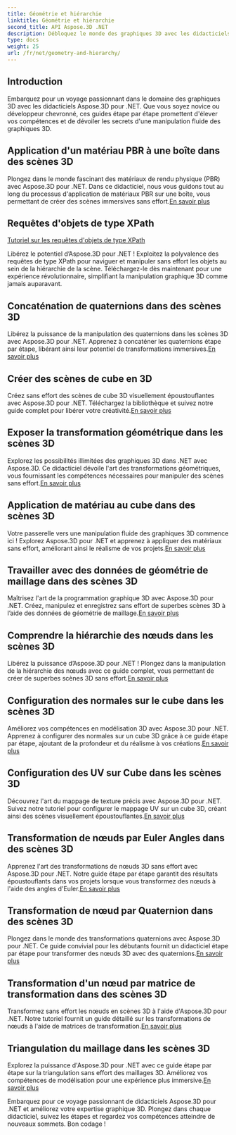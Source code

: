 ```yaml
---
title: Géométrie et hiérarchie
linktitle: Géométrie et hiérarchie
second_title: API Aspose.3D .NET
description: Débloquez le monde des graphiques 3D avec les didacticiels Aspose.3D pour .NET. De l'application de matériaux PBR aux transformations géométriques, maîtrisez chaque aspect sans effort.
type: docs
weight: 25
url: /fr/net/geometry-and-hierarchy/
---
```

## Introduction

Embarquez pour un voyage passionnant dans le domaine des graphiques 3D avec les didacticiels Aspose.3D pour .NET. Que vous soyez novice ou développeur chevronné, ces guides étape par étape promettent d'élever vos compétences et de dévoiler les secrets d'une manipulation fluide des graphiques 3D.

## Application d'un matériau PBR à une boîte dans des scènes 3D

 Plongez dans le monde fascinant des matériaux de rendu physique (PBR) avec Aspose.3D pour .NET. Dans ce didacticiel, nous vous guidons tout au long du processus d'application de matériaux PBR sur une boîte, vous permettant de créer des scènes immersives sans effort.[En savoir plus](./apply-pbr-material-to-box/)


## Requêtes d'objets de type XPath

[Tutoriel sur les requêtes d'objets de type XPath](./xpath-like-object-queries/)

Libérez le potentiel d’Aspose.3D pour .NET ! Exploitez la polyvalence des requêtes de type XPath pour naviguer et manipuler sans effort les objets au sein de la hiérarchie de la scène. Téléchargez-le dès maintenant pour une expérience révolutionnaire, simplifiant la manipulation graphique 3D comme jamais auparavant.


## Concaténation de quaternions dans des scènes 3D

 Libérez la puissance de la manipulation des quaternions dans les scènes 3D avec Aspose.3D pour .NET. Apprenez à concaténer les quaternions étape par étape, libérant ainsi leur potentiel de transformations immersives.[En savoir plus](./concatenate-quaternions/)

## Créer des scènes de cube en 3D

Créez sans effort des scènes de cube 3D visuellement époustouflantes avec Aspose.3D pour .NET. Téléchargez la bibliothèque et suivez notre guide complet pour libérer votre créativité.[En savoir plus](./create-cube-scenes/)

## Exposer la transformation géométrique dans les scènes 3D

 Explorez les possibilités illimitées des graphiques 3D dans .NET avec Aspose.3D. Ce didacticiel dévoile l'art des transformations géométriques, vous fournissant les compétences nécessaires pour manipuler des scènes sans effort.[En savoir plus](./expose-geometric-transformation)

## Application de matériau au cube dans des scènes 3D

 Votre passerelle vers une manipulation fluide des graphiques 3D commence ici ! Explorez Aspose.3D pour .NET et apprenez à appliquer des matériaux sans effort, améliorant ainsi le réalisme de vos projets.[En savoir plus](./material-to-cube/)

## Travailler avec des données de géométrie de maillage dans des scènes 3D

 Maîtrisez l'art de la programmation graphique 3D avec Aspose.3D pour .NET. Créez, manipulez et enregistrez sans effort de superbes scènes 3D à l’aide des données de géométrie de maillage.[En savoir plus](./mesh-geometry-data/)

## Comprendre la hiérarchie des nœuds dans les scènes 3D

Libérez la puissance d’Aspose.3D pour .NET ! Plongez dans la manipulation de la hiérarchie des nœuds avec ce guide complet, vous permettant de créer de superbes scènes 3D sans effort.[En savoir plus](./node-hierarchy/)

## Configuration des normales sur le cube dans les scènes 3D

 Améliorez vos compétences en modélisation 3D avec Aspose.3D pour .NET. Apprenez à configurer des normales sur un cube 3D grâce à ce guide étape par étape, ajoutant de la profondeur et du réalisme à vos créations.[En savoir plus](./setup-normals-cube/)

## Configuration des UV sur Cube dans les scènes 3D

 Découvrez l'art du mappage de texture précis avec Aspose.3D pour .NET. Suivez notre tutoriel pour configurer le mappage UV sur un cube 3D, créant ainsi des scènes visuellement époustouflantes.[En savoir plus](./setup-uv-cube/)

## Transformation de nœuds par Euler Angles dans des scènes 3D

 Apprenez l'art des transformations de nœuds 3D sans effort avec Aspose.3D pour .NET. Notre guide étape par étape garantit des résultats époustouflants dans vos projets lorsque vous transformez des nœuds à l'aide des angles d'Euler.[En savoir plus](./transformation-node-euler-angles/)

## Transformation de nœud par Quaternion dans des scènes 3D

Plongez dans le monde des transformations quaternions avec Aspose.3D pour .NET. Ce guide convivial pour les débutants fournit un didacticiel étape par étape pour transformer des nœuds 3D avec des quaternions.[En savoir plus](./transformation-node-quaternion/)

## Transformation d'un nœud par matrice de transformation dans des scènes 3D

 Transformez sans effort les nœuds en scènes 3D à l'aide d'Aspose.3D pour .NET. Notre tutoriel fournit un guide détaillé sur les transformations de nœuds à l'aide de matrices de transformation.[En savoir plus](./transformation-node-matrix/)

## Triangulation du maillage dans les scènes 3D

 Explorez la puissance d'Aspose.3D pour .NET avec ce guide étape par étape sur la triangulation sans effort des maillages 3D. Améliorez vos compétences de modélisation pour une expérience plus immersive.[En savoir plus](./triangulate-mesh/)

Embarquez pour ce voyage passionnant de didacticiels Aspose.3D pour .NET et améliorez votre expertise graphique 3D. Plongez dans chaque didacticiel, suivez les étapes et regardez vos compétences atteindre de nouveaux sommets. Bon codage !
